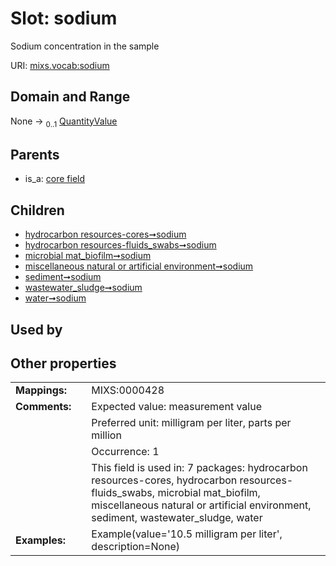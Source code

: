 
# Slot: sodium


Sodium concentration in the sample

URI: [mixs.vocab:sodium](https://w3id.org/mixs/vocab/sodium)


## Domain and Range

None &#8594;  <sub>0..1</sub> [QuantityValue](QuantityValue.md)

## Parents

 *  is_a: [core field](core_field.md)

## Children

 *  [hydrocarbon resources-cores➞sodium](hydrocarbon_resources_cores_sodium.md)
 *  [hydrocarbon resources-fluids_swabs➞sodium](hydrocarbon_resources_fluids_swabs_sodium.md)
 *  [microbial mat_biofilm➞sodium](microbial_mat_biofilm_sodium.md)
 *  [miscellaneous natural or artificial environment➞sodium](miscellaneous_natural_or_artificial_environment_sodium.md)
 *  [sediment➞sodium](sediment_sodium.md)
 *  [wastewater_sludge➞sodium](wastewater_sludge_sodium.md)
 *  [water➞sodium](water_sodium.md)

## Used by


## Other properties

|  |  |  |
| --- | --- | --- |
| **Mappings:** | | MIXS:0000428 |
| **Comments:** | | Expected value: measurement value |
|  | | Preferred unit: milligram per liter, parts per million |
|  | | Occurrence: 1 |
|  | | This field is used in: 7 packages: hydrocarbon resources-cores, hydrocarbon resources-fluids_swabs, microbial mat_biofilm, miscellaneous natural or artificial environment, sediment, wastewater_sludge, water |
| **Examples:** | | Example(value='10.5 milligram per liter', description=None) |

